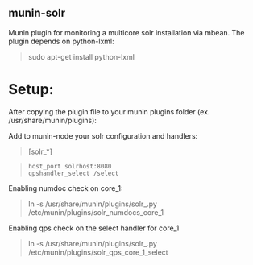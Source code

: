 munin-solr
-------------

Munin plugin for monitoring a multicore solr installation via mbean.
The plugin depends on python-lxml:
> sudo apt-get install python-lxml

Setup:
===

After copying the plugin file to your munin plugins folder (ex. /usr/share/munin/plugins):

Add to munin-node your solr configuration and handlers:
> [solr_*]

>     host_port solrhost:8080 
>     qpshandler_select /select


Enabling numdoc check on core_1:
> ln -s /usr/share/munin/plugins/solr_.py /etc/munin/plugins/solr_numdocs_core_1


Enabling qps check on the select handler for core_1
> ln -s /usr/share/munin/plugins/solr_.py /etc/munin/plugins/solr_qps_core_1_select


